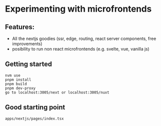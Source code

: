 # Experimenting with microfrontends

## Features:

- All the nextjs goodies (ssr, edge, routing, react server components, free improvements)
- posibility to run non react microfrontends (e.g. svelte, vue, vanilla js)

## Getting started

```
nvm use
pnpm install
pnpm build
pnpm dev-proxy
go to localhost:3005/next or localhost:3005/nuxt
```

## Good starting point

`apps/nextjs/pages/index.tsx`
